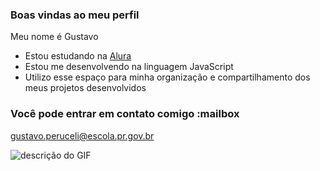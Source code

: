 ### Boas vindas ao meu perfil 

Meu nome é Gustavo

- Estou estudando na [Alura](https://www.alura.com.br)
- Estou me desenvolvendo na linguagem JavaScript
- Utilizo esse espaço para minha organização e compartilhamento dos meus projetos desenvolvidos

### Você pode entrar em contato comigo :mailbox

gustavo.peruceli@escola.pr.gov.br



![descrição do GIF](https://media1.tenor.com/m/pipuMqsxPRIAAAAC/bruh-abbott-elementary.gif)
